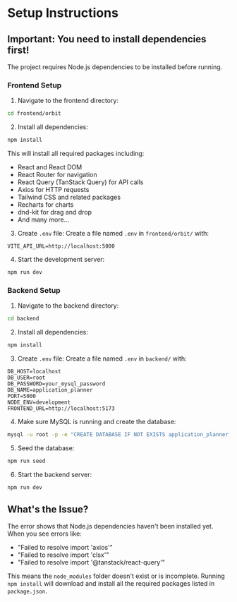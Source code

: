 # Setup Instructions

## Important: You need to install dependencies first!

The project requires Node.js dependencies to be installed before running.

### Frontend Setup

1. Navigate to the frontend directory:
```bash
cd frontend/orbit
```

2. Install all dependencies:
```bash
npm install
```

This will install all required packages including:
- React and React DOM
- React Router for navigation
- React Query (TanStack Query) for API calls
- Axios for HTTP requests
- Tailwind CSS and related packages
- Recharts for charts
- dnd-kit for drag and drop
- And many more...

3. Create `.env` file:
Create a file named `.env` in `frontend/orbit/` with:
```
VITE_API_URL=http://localhost:5000
```

4. Start the development server:
```bash
npm run dev
```

### Backend Setup

1. Navigate to the backend directory:
```bash
cd backend
```

2. Install all dependencies:
```bash
npm install
```

3. Create `.env` file:
Create a file named `.env` in `backend/` with:
```env
DB_HOST=localhost
DB_USER=root
DB_PASSWORD=your_mysql_password
DB_NAME=application_planner
PORT=5000
NODE_ENV=development
FRONTEND_URL=http://localhost:5173
```

4. Make sure MySQL is running and create the database:
```bash
mysql -u root -p -e "CREATE DATABASE IF NOT EXISTS application_planner;"
```

5. Seed the database:
```bash
npm run seed
```

6. Start the backend server:
```bash
npm run dev
```

## What's the Issue?

The error shows that Node.js dependencies haven't been installed yet. When you see errors like:
- "Failed to resolve import 'axios'"
- "Failed to resolve import 'clsx'"
- "Failed to resolve import '@tanstack/react-query'"

This means the `node_modules` folder doesn't exist or is incomplete. Running `npm install` will download and install all the required packages listed in `package.json`.

